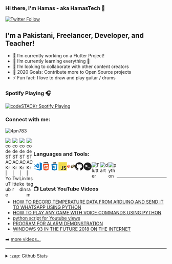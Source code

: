 ### Hi there, I'm Hamas - aka HamasTech 👋


[![Twitter Follow](https://img.shields.io/twitter/follow/Hamas_ur_Rehman?label=Follow%20%20Hamas_ur_Rehman&logoColor=blue&style=for-the-badge)](https://twitter.com/intent/follow?original_referer=https%3A%2F%2Fgithub.com%2FHamas_ur_Rehman&screen_name=Hamas_ur_Rehman)


## I'm a Pakistani, Freelancer, Developer, and Teacher!

- 🔭 I’m currently working on a Flutter Project!
- 🌱 I’m currently learning everything 🤣
- 👯 I’m looking to collaborate with other content creators
- 🥅 2020 Goals: Contribute more to Open Source projects
- ⚡ Fun fact: I love to draw and play guitar / drums

### Spotify Playing 🎧
[<img src="https://now-playing-codestackr.vercel.app/api/spotify-playing" alt="codeSTACKr Spotify Playing" width="350" />](https://open.spotify.com/user/swyqyimdc12jajde4vpwd2x1b)

### Connect with me:
![4pn783](https://user-images.githubusercontent.com/47780362/101602507-0f00b080-3a20-11eb-9168-fece3f36d2c2.gif)
<br>


[<img align="left" alt="codeSTACKr | YouTube" width="22px" src="https://cdn.jsdelivr.net/npm/simple-icons@v3/icons/youtube.svg" />][youtube]
[<img align="left" alt="codeSTACKr | Twitter" width="22px" src="https://cdn.jsdelivr.net/npm/simple-icons@v3/icons/twitter.svg" />][twitter]
[<img align="left" alt="codeSTACKr | LinkedIn" width="22px" src="https://cdn.jsdelivr.net/npm/simple-icons@v3/icons/linkedin.svg" />][linkedin]
[<img align="left" alt="codeSTACKr | Instagram" width="22px" src="https://cdn.jsdelivr.net/npm/simple-icons@v3/icons/instagram.svg" />][instagram]

<br />

### Languages and Tools:

[<img align="left" alt="Visual Studio Code" width="26px" src="https://raw.githubusercontent.com/github/explore/80688e429a7d4ef2fca1e82350fe8e3517d3494d/topics/visual-studio-code/visual-studio-code.png" />][vscode]
[<img align="left" alt="HTML5" width="26px" src="https://raw.githubusercontent.com/github/explore/80688e429a7d4ef2fca1e82350fe8e3517d3494d/topics/html/html.png" />][html]
[<img align="left" alt="CSS3" width="26px" src="https://raw.githubusercontent.com/github/explore/80688e429a7d4ef2fca1e82350fe8e3517d3494d/topics/css/css.png" />][css3]
[<img align="left" alt="JavaScript" width="26px" src="https://raw.githubusercontent.com/github/explore/80688e429a7d4ef2fca1e82350fe8e3517d3494d/topics/javascript/javascript.png" />][js]
[<img align="left" alt="Git" width="26px" src="https://raw.githubusercontent.com/github/explore/80688e429a7d4ef2fca1e82350fe8e3517d3494d/topics/git/git.png" />][web]
[<img align="left" alt="GitHub" width="26px" src="https://raw.githubusercontent.com/github/explore/78df643247d429f6cc873026c0622819ad797942/topics/github/github.png" />][web]
[<img align="left" alt="Terminal" width="26px" src="https://raw.githubusercontent.com/github/explore/80688e429a7d4ef2fca1e82350fe8e3517d3494d/topics/terminal/terminal.png" />][web]
[<img align="left" alt="Flutter" width="26px" src="https://www.kindpng.com/picc/m/355-3557482_flutter-logo-png-transparent-png.png" />][flutter]
[<img align="left" alt="dart" width="26px" src="https://www.pngfind.com/pngs/m/144-1441576_dart-logo-png-transparent-dart-lang-png-download.png" />][dart]
[<img align="left" alt="python" width="26px" src="http://0to100academy.com/wp-content/uploads/2020/05/main-qimg-28cadbd02699c25a88e5c78d73c7babc-1.png" />][python]


<br />
<br />

---

### 📺 Latest YouTube Videos

<!-- YOUTUBE:START -->
- [HOW TO RECORD TEMPERATURE DATA FROM ARDUINO AND SEND IT TO WHATSAPP USING PYTHON](https://www.youtube.com/watch?v=wuUwYeYMTws)
- [HOW TO PLAY ANY GAME WITH VOICE COMMANDS USING PYTHON](https://www.youtube.com/watch?v=4LA6AjW17lk)
- [python script for Youtube views](https://www.youtube.com/watch?v=M75P3XE8KDk)
- [PROGRAM FOR ALARM DEMONSTRATION](https://www.youtube.com/watch?v=jWwWr8S3oAc)
- [WINDOWS 93 IN THE FUTURE 2018 ON THE INTERNET](https://www.youtube.com/watch?v=Y79kQ0QY2fU)
<!-- YOUTUBE:END -->

➡️ [more videos...](https://www.youtube.com/channel/UCDE256t9BmKRz9rjtNu0FMA/featured)


---


<details>
  <summary>:zap: Github Stats</summary>

  <img align="left" alt="Hamas-ur-Rehman's Github Stats" src="https://github-readme-stats.vercel.app/api?username=Hamas-ur-Rehman&show_icons=true&hide_border=true" />

</details>



[twitter]: https://twitter.com/Hamas_ur_Rehman
[youtube]: https://www.youtube.com/channel/UCDE256t9BmKRz9rjtNu0FMA
[instagram]: https://www.instagram.com/hamas_ur_rehman/
[linkedin]: https://www.linkedin.com/in/hamas-rehman-3303b6139/
[vscode]: https://code.visualstudio.com/
[html]: https://developer.mozilla.org/en-US/docs/Web/HTML
[css3]: https://developer.mozilla.org/en-US/docs/Web/HTML
[js]: https://www.javascript.com/
[web]: https://github.com/explore
[flutter]: https://flutter.dev/?gclid=Cj0KCQiA5bz-BRD-ARIsABjT4ni5nQUgIN-5H5-85bzu6oBSzMz1Qdq7nWj64ujZs9uAKr-vx5XWa7YaAhqhEALw_wcB&gclsrc=aw.ds
[dart]: https://dart.dev/
[python]: https://www.python.org/
